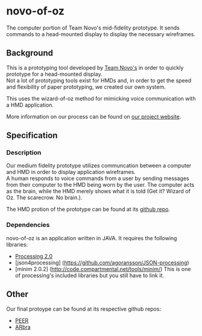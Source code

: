 novo-of-oz
==========

The computer portion of Team Novo's mid-fidelity prototype.  It sends commands to a head-mounted display to display the necessary wireframes.


## Background

This is a prototyping tool developed by [Team Novo's](http://www.teamnovo.com) in order to quickly prototype for a head-mounted display.  
Not a lot of prototyping tools exist for HMDs and, in order to get the speed and flexibility of paper prototyping, we created our own system.

This uses the wizard-of-oz method for mimicking voice communication with a HMD application.

More information on our process can be found on [our project website](http://www.teamnovo.com).


## Specification


### Description

Our medium fidelity prototype utilizes communcation between a computer and HMD in order to display application wireframes.  
A human responds to voice commands from a user by sending messages from their computer to the HMD being worn by the user.
The computer acts as the brain, while the HMD merely shows what it is told (Get it? Wizard of Oz. The scarecrow. No brain.).

The HMD protion of the prototype can be found at its [github repo](http://github.com/cmuellerrr/scarecrow).


### Dependencies

novo-of-oz is an application written in JAVA. It requires the following libraries:

* [Processing 2.0](http://processing.org)
* [json4processing] (https://github.com/agoransson/JSON-processing)
* [minim 2.0.2] (http://code.compartmental.net/tools/minim/) This is one of processing's included libraries but you still have to link it.


## Other

Our final protoype can be found at its respective github repos:

* [PEER](http://www.github.com/cmuellerrr/PEER)
* [ARbra](http://www.github.com/gordonsliu/ARbra)
